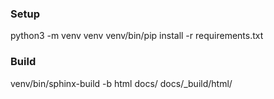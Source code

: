### Setup

python3 -m venv venv
venv/bin/pip install -r requirements.txt

### Build

venv/bin/sphinx-build -b html docs/ docs/_build/html/
